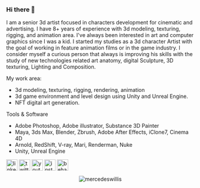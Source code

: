 ### Hi there 👋

I am a senior 3d artist focused in characters development for cinematic and advertising. I have 8+ years of experience with 3d modeling, texturing, rigging, and animation area.
I've always been interested in art and computer graphics since I was a kid. I started my studies as a 3d character Artist with the goal of working in feature animation films or in the game industry.
I consider myself a curious person that always is improving his skills with the study of new technologies related art anatomy, digital Sculpture, 3D texturing, Lighting and Composition.

My work area:
- 3d modeling, texturing, rigging, rendering, animation
- 3d game environment and level design using Unity and Unreal Engine. 
- NFT digital art generation.

Tools & Software
- Adobe Photoshop, Adobe illustrator, Substance 3D Painter
- Maya, 3ds Max, Blender, Zbrush, Adobe After Effects, iClone7, Cinema 4D
- Arnold, RedShift, V-ray, Mari, Renderman, Nuke
- Unity, Unreal Engine

<p align="left">
<a href="https://www.linkedin.com](https://www.linkedin.com/in/mercedeswillis3dart/" target="blank"><img align="center" src="https://www.vectorlogo.zone/logos/linkedin/linkedin-tile.svg" alt="linkedin" height="30" width="30" /></a>
<a href="https://twitter.com](https://twitter.com/MercedesW3D" target="blank"><img align="center" src="https://www.vectorlogo.zone/logos/twitter/twitter-tile.svg" alt="twitter" height="30" width="30" /></a>
<a href="https://www.youtube.com/@MercedesWillis3D" target="blank"><img align="center" src="https://www.vectorlogo.zone/logos/youtube/youtube-tile.svg" alt="youtube" height="30" width="30" /></a>
<a href="https://www.instagram.com/contact.3dart.world/" target="blank"><img align="center" src="https://www.vectorlogo.zone/logos/instagram/instagram-tile.svg" alt="instagram" height="30" width="30" /></a>
<a href="https://www.behance.net/mercedeswillis1" target="blank"><img align="center" src="https://seeklogo.com/images/B/behance-logo-1373E40919-seeklogo.com.png" alt="behance" height="30" width="30" /></a>
</p>

<p align="center"><img src="https://github-readme-streak-stats.herokuapp.com/?user=mercedeswillis&theme=black-ice&hide_border=true&stroke=0000&background=0D1117&ring=e05397&fire=e05397&currStreakLabel=e05397&bg_color=30,e96443,904e95&title_color=fff&text_color=fff" alt="mercedeswillis" /></p>

<!-- <p align="left"><img height="180em" src="https://github-readme-stats.vercel.app/api?username=mercedeswillis&hide_border=true&count_private=true&show_icons=true&theme=radical&bg_color=0D1117" alt="mercedeswillis" align = "left"/></p> -->
